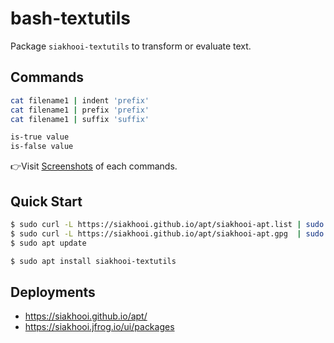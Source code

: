 # bash-textutils

Package `siakhooi-textutils` to transform or evaluate text.

## Commands

```bash
cat filename1 | indent 'prefix'
cat filename1 | prefix 'prefix'
cat filename1 | suffix 'suffix'

is-true value
is-false value
```

👉Visit [Screenshots](screenshots/Screenshots.md) of each commands.

## Quick Start

```bash
$ sudo curl -L https://siakhooi.github.io/apt/siakhooi-apt.list | sudo tee /etc/apt/sources.list.d/siakhooi-apt.list > /dev/null
$ sudo curl -L https://siakhooi.github.io/apt/siakhooi-apt.gpg  | sudo tee /usr/share/keyrings/siakhooi-apt.gpg > /dev/null
$ sudo apt update

$ sudo apt install siakhooi-textutils
```

## Deployments

- <https://siakhooi.github.io/apt/>
- <https://siakhooi.jfrog.io/ui/packages>
